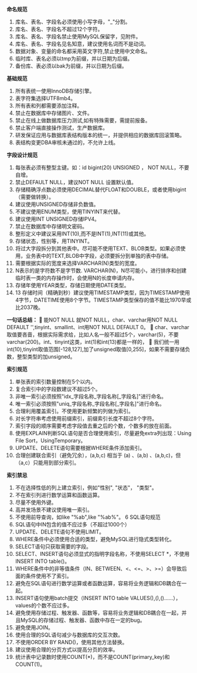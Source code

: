 **命名规范**
1) 库名、表名、字段名必须使用小写字母，"_"分割。
2) 库名、表名、字段名不超过12个字符。
3) 库名、表名、字段名禁止使用MySQL保留字，见附件。
4) 库名、表名、字段名见名知意，建议使用名词而不是动词。
5) 数据对象、变量的命名都采用英文字符,禁止使用中文命名。
6) 临时库、表名必须以tmp为前缀，并以日期为后缀。
7) 备份库、表必须以bak为前缀，并以日期为后缀。

**基础规范**
1) 所有表统一使用InnoDB存储引擎。
2) 表字符集选择UTF8mb4。
3) 所有表和列都需要添加注释。
4) 禁止在数据库中存储图片、文件。
5) 禁止在线上做数据库压力测试,如有特殊需要，需提前报备。
6) 禁止客户端直接操作测试，生产数据库。
7) 研发保证应用与数据库表结构版本的统一，并提供相应的数据库回滚策略。
8) 表结构变更DBA审核未通过的，不允许上线。

**字段设计规范**
1) 每张表必须有整型主键。如：id bigint(20) UNSIGNED ， NOT NULL，不要自增。
2) 禁止DEFAULT NULL，建议NOT NULL 设置默认值。
3) 存储精确浮点数必须使用DECIMAL替代FLOAT和DOUBLE，或者使用bigint（需要做转换）。
4) 建议使用UNSIGNED存储非负数值。
5) 不建议使用ENUM类型，使用TINYINT来代替。
6) 建议使用INT UNSIGNED存储IPV4。
7) 禁止在数据库中存储明文密码。
8) 整形定义中建议采用INT(10),而不是INT(1),INT(11)或其他。
9) 存储状态，性别等，用TINYINT。
10) 将过大字段拆分到其他表中。尽可能不使用TEXT、BLOB类型。如果必须使用，业务表中的TEXT,BLOB中字段，必须要拆分到单独的表中存储。
11) 需要根据实际的宽度来选择VARCHAR(N)类型的宽度。
12) N表示的是字符数不是字节数. VARCHAR(N)，N尽可能小，进行排序和创建临时表一类的内存操作时，会使用N的长度申请内存。
13) 存储年使用YEAR类型，存储日期使用DATE类型。
14) 13 存储时间（精确到秒）建议使用TIMESTAMP类型，因为TIMESTAMP使用4字节，DATETIME使用8个字节。TIMESTAMP类型保存的值不能比1970早或比2037晚。

**一句话总结：**
 能NOT NULL 就NOT NULL，char、varchar用NOT NULL DEFAULT '',tinyint、smallint、int用NOT NULL DEFAULT 0。
 char、varchar取值要吝啬，根据实际需求给，比如人名一般不超过5个，varchar(5)，不要varchar(200)。int、tinyint这类，int(1)和int(13)都是一样的，
 我们统一用int(10),tinyint取值范围[-128,127],加了unsigned取值[0,255]，如果不需要存储负数，整型类型的加unsigned。

**索引规范**
1) 单张表的索引数量控制在5个以内。
2) 复合索引中的字段数建议不超过5个。
3) 非唯一索引必须按照"idx_字段名称_字段名称[_字段名]"进行命名。
4) 唯一索引必须按照"uniq_字段名称_字段名称[_字段名]"进行命名。
5) 合理利用覆盖索引。不使用更新频繁的列做为索引。
6) 对长字符串考虑使用前缀索引，前缀索引长度不超过8个字符。
7) 索引字段的顺序需要考虑字段值去重之后的个数，个数多的放在前面。
8) 使用EXPLAIN判断SQL语句是否合理使用索引，尽量避免extra列出现：Using File Sort，UsingTemporary。
9) UPDATE、DELETE语句需要根据WHERE条件添加索引。
10) 合理创建联合索引（避免冗余），(a,b,c) 相当于 (a) 、(a,b) 、(a,b,c)，但（a,c）只能用到部分索引。

**索引禁忌**
1) 不在选择性低的列上建立索引，例如"性别", "状态"， "类型"。
2) 不在索引列进行数学运算和函数运算。
3) 尽量不使用外键。
4) 高并发场景不建议使用唯一索引。
5) 不使用前导查询，如like "%ab",like "%ab%"。
6 SQL语句规范
1) SQL语句中IN包含的值不应过多（不超过1000个）
2) UPDATE、DELETE语句不使用LIMIT。
3) WHERE条件中必须使用合适的类型，避免MySQL进行隐式类型转化。
4) SELECT语句只获取需要的字段。
5) SELECT、INSERT语句必须显式的指明字段名称，不使用SELECT *，不使用INSERT INTO table()。
6) WHERE条件中的非等值条件（IN、BETWEEN、<、<=、>、>=）会导致后面的条件使用不了索引。
7) 避免在SQL语句进行数学运算或者函数运算，容易将业务逻辑和DB耦合在一起。
8) INSERT语句使用batch提交（INSERT INTO table VALUES(),(),()……），values的个数不应过多。
9) 避免使用存储过程、触发器、函数等，容易将业务逻辑和DB耦合在一起，并且MySQL的存储过程、触发器、函数中存在一定的bug。
10) 避免使用JOIN。
11) 使用合理的SQL语句减少与数据库的交互次数。
12) 不使用ORDER BY RAND()，使用其他方法替换。
13) 建议使用合理的分页方式以提高分页的效率。
14) 统计表中记录数时使用COUNT(*)，而不是COUNT(primary_key)和COUNT(1)。